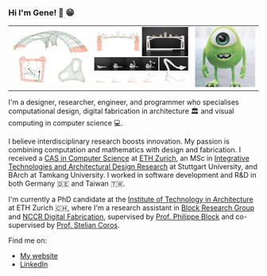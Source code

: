 ### Hi I'm Gene! :wave: :grin: 

<table>
  <tr>
    <td valign="top"><img src="https://github.com/GeneKao/GeneKao/blob/master/cra.jpg?raw=true"/></td>
    <td valign="top"><img src="https://github.com/GeneKao/GeneKao/blob/master/mikeMU.gif?raw=true"/></td>
  </tr>
</table>

I'm a designer, researcher, engineer, and programmer who specialises computational design, digital fabrication in architecture 🏛 and visual computing in computer science 💻.

I believe interdisciplinary research boosts innovation. My passion is combining computation and mathematics with design and fabrication. I received a [CAS in Computer Science](https://inf.ethz.ch/continuing-education/certificate-program.html) at [ETH Zurich](https://ethz.ch/en.html), an MSc in [Integrative Technologies and Architectural Design Research](https://www.uni-stuttgart.de/en/study/study-programs/Integrative-Technologies-and-Architectural-Design-Research-ITECH-M.Sc-00002./) at Stuttgart University, and BArch at Tamkang University. I worked in software development and R&D in both Germany 🇩🇪 and Taiwan 🇹🇼.

I'm currently a PhD candidate at the [Institute of Technology in Architecture](https://ita.arch.ethz.ch/) at ETH Zurich 🇨🇭, where I'm a research assistant in [Block Research Group](https://block.arch.ethz.ch/brg/) and [NCCR Digital Fabrication](https://www.dfab.ch/), supervised by [Prof. Philippe Block](https://block.arch.ethz.ch/brg/people/philippe-block) and co-supervised by [Prof. Stelian Coros](http://crl.ethz.ch/people/coros/index.html).

Find me on:

- [My website](https://www.geneatcg.com/)
- [LinkedIn](https://www.linkedin.com/in/kaogene/)